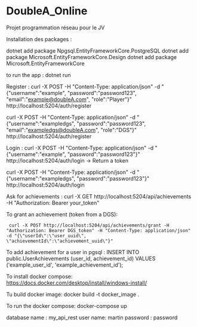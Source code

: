 # DoubleA_Online
Projet programmation réseau pour le JV

Installation des packages :

dotnet add package Npgsql.EntityFrameworkCore.PostgreSQL
dotnet add package Microsoft.EntityFrameworkCore.Design
dotnet add package Microsoft.EntityFrameworkCore

to run the app :
dotnet run 

Register : 
curl -X POST -H "Content-Type: application/json" -d "{\"username\":\"example\", \"password\":\"password123\", \"email\":\"example@doubleA.com\", \"role\":\"Player\"}" http://localhost:5204/auth/register

curl -X POST -H "Content-Type: application/json" -d "{\"username\":\"exampledgs\", \"password\":\"password123\", \"email\":\"exampledgs@doubleA.com\", \"role\":\"DGS\"}" http://localhost:5204/auth/register


Login :
curl -X POST -H "Content-Type: application/json" -d "{\"username\":\"example\", \"password\":\"password123\"}" http://localhost:5204/auth/login    -> Return a token

curl -X POST -H "Content-Type: application/json" -d "{\"username\":\"exampledgs\", \"password\":\"password123\"}" http://localhost:5204/auth/login 

Ask for achievements :
curl -X GET http://localhost:5204/api/achievements -H "Authorization: Bearer your_token"

To grant an achievement (token from a DGS):

     curl -X POST http://localhost:5204/api/achievements/grant -H "Authorization: Bearer DGS_token" -H "Content-Type: application/json" -d "{\"userId\":\"user_uuid\", \"achievementId\":\"achievement_uuid\"}"


To add achievement for a user in pgsql : 
INSERT INTO public.UserAchievements (user_id, achievement_id)
VALUES ('example_user_id', 'example_achievement_id');

To install docker compose:
https://docs.docker.com/desktop/install/windows-install/

Tu build docker image:
docker build -t docker_image .

To run the docker compose:
docker-compose up

database name : my_api_rest
user name: martin
password : password
